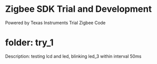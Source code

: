 Zigbee SDK Trial and Development
===============
Powered by Texas Instruments
Trial Zigbee Code

folder: try_1
===============
Description: testing lcd and led, blinking led_3 within interval 50ms
